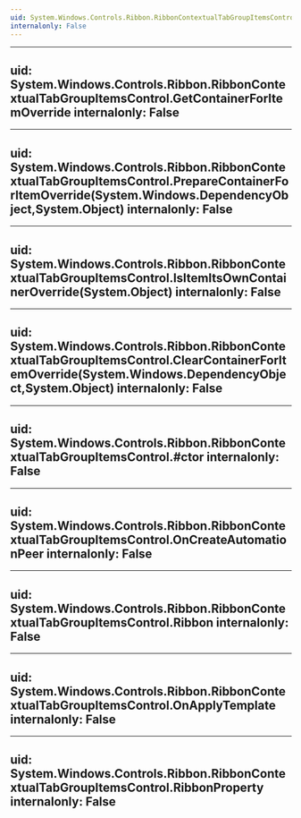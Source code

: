 ```yaml
---
uid: System.Windows.Controls.Ribbon.RibbonContextualTabGroupItemsControl
internalonly: False
---
```


---
uid: System.Windows.Controls.Ribbon.RibbonContextualTabGroupItemsControl.GetContainerForItemOverride
internalonly: False
---

---
uid: System.Windows.Controls.Ribbon.RibbonContextualTabGroupItemsControl.PrepareContainerForItemOverride(System.Windows.DependencyObject,System.Object)
internalonly: False
---

---
uid: System.Windows.Controls.Ribbon.RibbonContextualTabGroupItemsControl.IsItemItsOwnContainerOverride(System.Object)
internalonly: False
---

---
uid: System.Windows.Controls.Ribbon.RibbonContextualTabGroupItemsControl.ClearContainerForItemOverride(System.Windows.DependencyObject,System.Object)
internalonly: False
---

---
uid: System.Windows.Controls.Ribbon.RibbonContextualTabGroupItemsControl.#ctor
internalonly: False
---

---
uid: System.Windows.Controls.Ribbon.RibbonContextualTabGroupItemsControl.OnCreateAutomationPeer
internalonly: False
---

---
uid: System.Windows.Controls.Ribbon.RibbonContextualTabGroupItemsControl.Ribbon
internalonly: False
---

---
uid: System.Windows.Controls.Ribbon.RibbonContextualTabGroupItemsControl.OnApplyTemplate
internalonly: False
---

---
uid: System.Windows.Controls.Ribbon.RibbonContextualTabGroupItemsControl.RibbonProperty
internalonly: False
---
